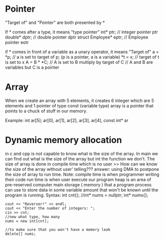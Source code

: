 #  Pointer

"Target of" and "Pointer" are both presented by *

If * comes after a type, it means "type pointer"
int* ptr; // integer pointer ptr
double* dptr; // double pointer dptr
struct Employee* eptr; // Employee pointer eotr

if * comes in front  of a variable as a unary operator, it means "Target of"
a = *p; // a is set to target of p; (p is a pointer, a is a variable)
*t = x; // target of t is set to x
A = B * *C; // A is set to B multiply by target of C
            // A and B are variables but C is a pointer

#  Array
When we create an array with 5 elements, it creates 6 integer which are 5 elements and 1 pointer of type const (variable type)
array is a pointer that points to a chuck of stuff in our memory.

Example:
int ar[5];
ar[0], ar[1], ar[2], ar[3], ar[4], const int* ar

#  Dynamic memory allocation
in c and cpp is not capable to know what is the size of the array. In main we can find out what is the size of the array but int the function we don't. The size of array is done in compile time which is no user >> How can we know the size of the array without user' telling??? answer: using DMA to postpone the size of array to run time.
Note:
compile time is when programmer writing their code
run time is when user execute our program
heap is an area of pre-reserved computer main storage ( memory ) that a program process can use to store data in some variable amount that won't be known until the program is running.
Syntax:
    int cnt{};
    //int* nums = nullptr;
    int* nums{};
    
    cout << "Reverser!" << endl;
    cout << "Enter the number of integers: ";
    cin >> cnt;
    //new what type, how many
    nums = new int[cnt];
    
    //to make sure that you won't have a memory leak
    delete[] nums;
